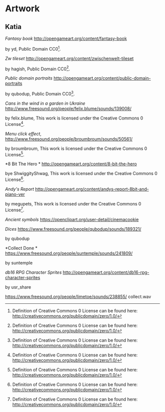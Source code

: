 Artwork
=======

Katia
-----

*Fantasy book* http://opengameart.org/content/fantasy-book

by yd, Public Domain CC0[^cc0].

*Zw tileset* http://opengameart.org/content/zwischenwelt-tileset

by hagish, Public Domain CC0[^cc0].

*Public domain portraits* http://opengameart.org/content/public-domain-portraits

by qubodup, Public Domain CC0[^cc0].

*Cans in the wind in a garden in Ukraine* http://www.freesound.org/people/felix.blume/sounds/139008/

by felix.blume, This work is licensed under the Creative Commons 0 License[^cc0].

*Menu click effect*, http://www.freesound.org/people/broumbroum/sounds/50561/

by broumbroum,  This work is licensed under the Creative Commons 0 License[^cc0].

[^cc0]:Definition of Creative Commons 0 License can be found here: http://creativecommons.org/publicdomain/zero/1.0/

*8 Bit The Hero * http://opengameart.org/content/8-bit-the-hero

bye ShwiggityShwag, This work is licensed under the Creative Commons 0 License[^cc0].

*Andy's Report* http://opengameart.org/content/andys-report-8bit-and-piano-ver

by megupets, This work is licensed under the Creative Commons 0 License[^cc0].

*Ancient symbols* https://openclipart.org/user-detail/cinemacookie

*Dices* https://www.freesound.org/people/qubodup/sounds/189321/

by qubodup

*Collect Done * https://www.freesound.org/people/suntemple/sounds/241809/

by suntemple

*db16 RPG Character Sprites* http://opengameart.org/content/db16-rpg-character-sprites

by usr_share

https://www.freesound.org/people/limetoe/sounds/238855/ collect.wav
